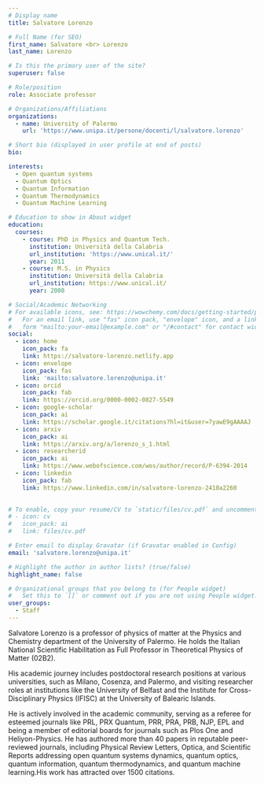 ```yaml
---
# Display name
title: Salvatore Lorenzo

# Full Name (for SEO)
first_name: Salvatore <br> Lorenzo
last_name: Lorenzo

# Is this the primary user of the site?
superuser: false

# Role/position
role: Associate professor

# Organizations/Affiliations
organizations:
  - name: University of Palermo
    url: 'https://www.unipa.it/persone/docenti/l/salvatore.lorenzo'

# Short bio (displayed in user profile at end of posts)
bio: 

interests:
  - Open quantum systems
  - Quantum Optics
  - Quantum Information
  - Quantum Thermodynamics
  - Quantum Machine Learning

# Education to show in About widget
education:
  courses:
    - course: PhD in Physics and Quantum Tech.
      institution: Università della Calabria 
      url_institution: 'https://www.unical.it/'
      year: 2011
    - course: M.S. in Physics
      institution: Università della Calabria 
      url_institution: https://www.unical.it/
      year: 2008

# Social/Academic Networking
# For available icons, see: https://wowchemy.com/docs/getting-started/page-builder/#icons
#   For an email link, use "fas" icon pack, "envelope" icon, and a link in the
#   form "mailto:your-email@example.com" or "/#contact" for contact widget.
social:
  - icon: home
    icon_pack: fa
    link: https://salvatore-lorenzo.netlify.app
  - icon: envelope
    icon_pack: fas
    link: 'mailto:salvatore.lorenzo@unipa.it'
  - icon: orcid
    icon_pack: fab
    link: https://orcid.org/0000-0002-0827-5549
  - icon: google-scholar 
    icon_pack: ai
    link: https://scholar.google.it/citations?hl=it&user=7yawE9gAAAAJ
  - icon: arxiv
    icon_pack: ai
    link: https://arxiv.org/a/lorenzo_s_1.html
  - icon: researcherid
    icon_pack: ai
    link: https://www.webofscience.com/wos/author/record/P-6394-2014
  - icon: linkedin
    icon_pack: fab
    link: https://www.linkedin.com/in/salvatore-lorenzo-2410a2260
  

# To enable, copy your resume/CV to `static/files/cv.pdf` and uncomment the lines below.
# - icon: cv
#   icon_pack: ai
#   link: files/cv.pdf

# Enter email to display Gravatar (if Gravatar enabled in Config)
email: 'salvatore.lorenzo@unipa.it'

# Highlight the author in author lists? (true/false)
highlight_name: false

# Organizational groups that you belong to (for People widget)
#   Set this to `[]` or comment out if you are not using People widget.
user_groups:
  - Staff
---
```

<p>
Salvatore Lorenzo is a professor of physics of matter at the Physics and Chemistry department of the University of Palermo. He holds the Italian National Scientific Habilitation as Full Professor in Theoretical Physics of Matter (02B2).
<p>
His academic journey includes postdoctoral research positions at various universities, such as Milano, Cosenza, and Palermo, and visiting researcher roles at institutions like the University of Belfast and the Institute for Cross-Disciplinary Physics (IFISC) at the University of Balearic Islands. 
<p>
He is actively involved in the academic community, serving as a referee for esteemed journals like PRL, PRX Quantum, PRR, PRA, PRB, NJP, EPL and being a member of editorial boards for journals such as Plos One and Heliyon-Physics. He has authored more than 40 papers in reputable peer-reviewed journals, including Physical Review Letters, Optica, and Scientific Reports addressing open quantum systems dynamics, quantum optics, quantum information, quantum
thermodynamics, and quantum machine learning.His work has attracted over 1500 citations.
